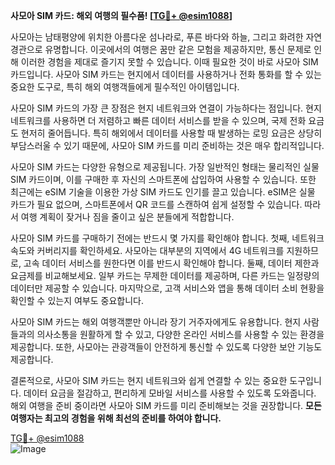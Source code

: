 **사모아 SIM 카드: 해외 여행의 필수품! [[TG💪+ @esim1088](https://t.me/s/esim1088)]**

사모아는 남태평양에 위치한 아름다운 섬나라로, 푸른 바다와 하늘, 그리고 화려한 자연 경관으로 유명합니다. 이곳에서의 여행은 꿈만 같은 모험을 제공하지만, 통신 문제로 인해 이러한 경험을 제대로 즐기지 못할 수 있습니다. 이때 필요한 것이 바로 사모아 SIM 카드입니다. 사모아 SIM 카드는 현지에서 데이터를 사용하거나 전화 통화를 할 수 있는 중요한 도구로, 특히 해외 여행객들에게 필수적인 아이템입니다.

사모아 SIM 카드의 가장 큰 장점은 현지 네트워크와 연결이 가능하다는 점입니다. 현지 네트워크를 사용하면 더 저렴하고 빠른 데이터 서비스를 받을 수 있으며, 국제 전화 요금도 현저히 줄어듭니다. 특히 해외에서 데이터를 사용할 때 발생하는 로밍 요금은 상당히 부담스러울 수 있기 때문에, 사모아 SIM 카드를 미리 준비하는 것은 매우 합리적입니다.

사모아 SIM 카드는 다양한 유형으로 제공됩니다. 가장 일반적인 형태는 물리적인 실물 SIM 카드이며, 이를 구매한 후 자신의 스마트폰에 삽입하여 사용할 수 있습니다. 또한 최근에는 eSIM 기술을 이용한 가상 SIM 카드도 인기를 끌고 있습니다. eSIM은 실물 카드가 필요 없으며, 스마트폰에서 QR 코드를 스캔하여 쉽게 설정할 수 있습니다. 따라서 여행 계획이 잦거나 짐을 줄이고 싶은 분들에게 적합합니다.

사모아 SIM 카드를 구매하기 전에는 반드시 몇 가지를 확인해야 합니다. 첫째, 네트워크 속도와 커버리지를 확인하세요. 사모아는 대부분의 지역에서 4G 네트워크를 지원하므로, 고속 데이터 서비스를 원한다면 이를 반드시 확인해야 합니다. 둘째, 데이터 제한과 요금제를 비교해보세요. 일부 카드는 무제한 데이터를 제공하며, 다른 카드는 일정량의 데이터만 제공할 수 있습니다. 마지막으로, 고객 서비스와 앱을 통해 데이터 소비 현황을 확인할 수 있는지 여부도 중요합니다.

사모아 SIM 카드는 해외 여행객뿐만 아니라 장기 거주자에게도 유용합니다. 현지 사람들과의 의사소통을 원활하게 할 수 있고, 다양한 온라인 서비스를 사용할 수 있는 환경을 제공합니다. 또한, 사모아는 관광객들이 안전하게 통신할 수 있도록 다양한 보안 기능도 제공합니다.

결론적으로, 사모아 SIM 카드는 현지 네트워크와 쉽게 연결할 수 있는 중요한 도구입니다. 데이터 요금을 절감하고, 편리하게 모바일 서비스를 사용할 수 있도록 도와줍니다. 해외 여행을 준비 중이라면 사모아 SIM 카드를 미리 준비해보는 것을 권장합니다. **모든 여행자는 최고의 경험을 위해 최선의 준비를 하여야 합니다.**

[TG💪+ @esim1088](https://t.me/s/esim1088)  
![Image](https://i.postimg.cc/Y0z9fWf4/image.png)